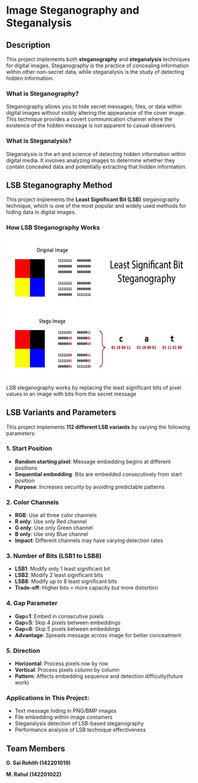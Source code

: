 # Image Steganography and Steganalysis

## Description

This project implements both **steganography** and **steganalysis** techniques for digital images. Steganography is the practice of concealing information within other non-secret data, while steganalysis is the study of detecting hidden information.

### What is Steganography?
Steganography allows you to hide secret messages, files, or data within digital images without visibly altering the appearance of the cover image. This technique provides a covert communication channel where the existence of the hidden message is not apparent to casual observers.

### What is Steganalysis?
Steganalysis is the art and science of detecting hidden information within digital media. It involves analyzing images to determine whether they contain concealed data and potentially extracting that hidden information.


## LSB Steganography Method

This project implements the **Least Significant Bit (LSB)** steganography technique, which is one of the most popular and widely used methods for hiding data in digital images.

### How LSB Steganography Works

![LSB Steganography Process](LSB_steganography.png)

LSB steganography works by replacing the least significant bits of pixel values in an image with bits from the secret message

## LSB Variants and Parameters

This project implements **112 different LSB variants** by varying the following parameters:

### 1. **Start Position**
- **Random starting pixel**: Message embedding begins at different positions
- **Sequential embedding**: Bits are embedded consecutively from start position
- **Purpose**: Increases security by avoiding predictable patterns

### 2. **Color Channels**
- **RGB**: Use all three color channels
- **R only**: Use only Red channel
- **G only**: Use only Green channel  
- **B only**: Use only Blue channel
- **Impact**: Different channels may have varying detection rates

### 3. **Number of Bits (LSB1 to LSB8)**
- **LSB1**: Modify only 1 least significant bit
- **LSB2**: Modify 2 least significant bits
- **LSB8**: Modify up to 8 least significant bits
- **Trade-off**: Higher bits = more capacity but more distortion

### 4. **Gap Parameter**
- **Gap=1**: Embed in consecutive pixels
- **Gap=5**: Skip 4 pixels between embeddings
- **Gap=6**: Skip 5 pixels between embeddings
- **Advantage**: Spreads message across image for better concealment

### 5. **Direction**
- **Horizontal**: Process pixels row by row
- **Vertical**: Process pixels column by column
- **Pattern**: Affects embedding sequence and detection difficulty(future work)


### Applications in This Project:
- Text message hiding in PNG/BMP images
- File embedding within image containers
- Steganalysis detection of LSB-based steganography
- Performance analysis of LSB technique effectiveness

## Team Members

**G. Sai Rohith (142201019)**

**M. Rahul (142201022)**
